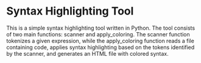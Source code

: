 # Syntax Highlighting Tool

This is a simple syntax highlighting tool written in Python. The tool consists of two main functions: scanner and apply_coloring. The scanner function tokenizes a given expression, while the apply_coloring function reads a file containing code, applies syntax highlighting based on the tokens identified by the scanner, and generates an HTML file with colored syntax.
